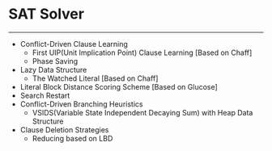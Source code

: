 # SAT Solver
---

- Conflict-Driven Clause Learning
  - First UIP(Unit Implication Point) Clause Learning [Based on Chaff]
  - Phase Saving
- Lazy Data Structure
  - The Watched Literal [Based on Chaff]
- Literal Block Distance Scoring Scheme [Based on Glucose]
- Search Restart
- Conflict-Driven Branching Heuristics
  - VSIDS(Variable State Independent Decaying Sum) with Heap Data Structure
- Clause Deletion Strategies
  - Reducing based on LBD
